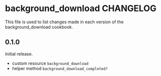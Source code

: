 # background_download CHANGELOG

This file is used to list changes made in each version of the background_download cookbook.

## 0.1.0

Initial release.

- custom resource `background_download`
- helper method `background_download_completed?`

